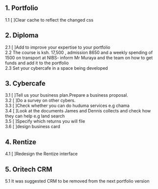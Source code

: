 ## 1. Portfolio

1.1 [ ]Clear cache to reflect the changed css

## 2. Diploma

2.1 [ ]Add to improve your expertise to your portfolio  
2.2 The course is ksh. 17,500 , admission 8650 and a weekly spending of 1500 on transport at NIBS- inform Mr Muraya and the team on how to get funds and add it to the portfolio  
2.3 Set your cybercafe in a space being developed

## 3. Cybercafe

3.1 [ ]Tell us your business plan.Prepare a business proposal.  
3.2 [ ]Do a survey on other cybers.  
3.3 [ ]Check whether you can do huduma services e.g chama  
3.4 [ ]Look at the documents James and Dennis collects and check how they can help e.g land search  
3.5 [ ]Specify which returns you will file  
3.6 [ ]design business card

## 4. Rentize

4.1 [ ]Redesign the Rentize interface

## 5. Oritech CRM

5.1 It was suggested CRM to be removed from the next portfolio version
